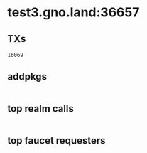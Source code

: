 # test3.gno.land:36657

## TXs
```
16069
```

## addpkgs
```
```

## top realm calls
```
```

## top faucet requesters
```
```

